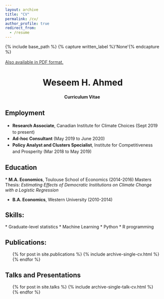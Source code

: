 ```yaml
---
layout: archive
title: "CV"
permalink: /cv/
author_profile: true
redirect_from:
  - /resume
---
```


{% include base_path %}
{% capture written_label %}'None'{% endcapture %}

<u><a style="line-height: 1.5;" href="http://weseemahmed.github.io/files/Weseem-Ahmed-Resume.pdf"><span style="color: #333333;"><span>Also available in PDF format.</span></span></a></u>

<h1 class="western" align="center"><b>Weseem H. Ahmed</b></h1>
<p style="line-height: 1.5;" align="center"><span><b>Curriculum Vitae</b> </span></p>

<h2>Employment</h2>
<ul style="line-height: 1.5; margin: 10px 0;">
  <li><span><b>Research Associate</b>, Canadian Institute for Climate Choices (Sept 2019 to present)</span></li>
  <li><span><b>Ad-hoc Consultant</b> (May 2019 to June 2020)</span></li>
  <li><span><b>Policy Analyst and Clusters Specialist</b>, Institute for Competitiveness and Prosperity (Mar 2018 to May 2019)</span></li>
</ul>

<h2>Education</h2>
* <b>M.A. Economics</b>, Toulouse School of Economics (2014-2016)
  Masters Thesis: <i>Estimating Effects of Democratic Institutions on Climate Change with a Logistic Regression</i>
 
* <b>B.A. Economics</b>, Western University (2010-2014)

<h2>Skills:</h2>
* Graduate-level statistics
* Machine Learning
* Python
* R programming

<h2>Publications:</h2>
  <ul>{% for post in site.publications %}
    {% include archive-single-cv.html %}
  {% endfor %}</ul>
  
<h2>Talks and Presentations</h2>
  <ul>{% for post in site.talks %}
    {% include archive-single-talk-cv.html %}
  {% endfor %}</ul>
